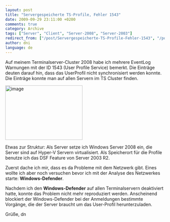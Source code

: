 ```yaml
---
layout: post
title: "Servergespeicherte TS-Profile, Fehler 1543"
date: 2009-09-29 23:11:00 +0200
comments: true
category: Archive
tags: ["Server", "Client", "Server-2008", "Server-2003"]
redirect_from: ["/post/Servergespeicherte-TS-Profile-Fehler-1543", "/post/servergespeicherte-ts-profile-fehler-1543"]
author: dni
language: de
---
```

<!-- more -->
<p>Auf meinem Terminalserver-Cluster 2008 habe ich mehrere EventLog Warnungen mit der ID 1543 (User Profile Service) bemerkt. Die Einträge deuten darauf hin, dass das UserProfil nicht synchronisiert werden konnte. Die Einträge konnte man auf allen Servern im TS Cluster finden.</p>  <p><a href="/assets/archive/image_76.png" target="_blank"><img style="border-bottom: 0px; border-left: 0px; display: inline; border-top: 0px; border-right: 0px" title="image" border="0" alt="image" src="/assets/archive/image_thumb_76.png" width="244" height="172" /></a> </p>  <p>Etwas zur Struktur: Als Server setze ich Windows Server 2008 ein, die Server sind auf Hyper-V Servern virtualisiert. Als Speicherort für die Profile benutze ich das DSF Feature von Server 2003 R2.</p>  <p>Zuerst dache ich mir, dass es da Probleme mit dem Netzwerk gibt. Eines wollte ich aber noch versuchen bevor ich mit der Analyse des Netzwerkes starte: <strong>Windows-Defender</strong>.</p>  <p>Nachdem ich den <strong>Windows-Defender</strong> auf allen Terminalservern deaktiviert hatte, konnte das Problem nicht mehr reproduziert werden. Anscheinend blockiert der Windows-Defender bei der Anmeldungen bestimmte Vorgänge, die der Server braucht um das User-Profil herunterzuladen. </p>  <p>Grüße, dn</p>

